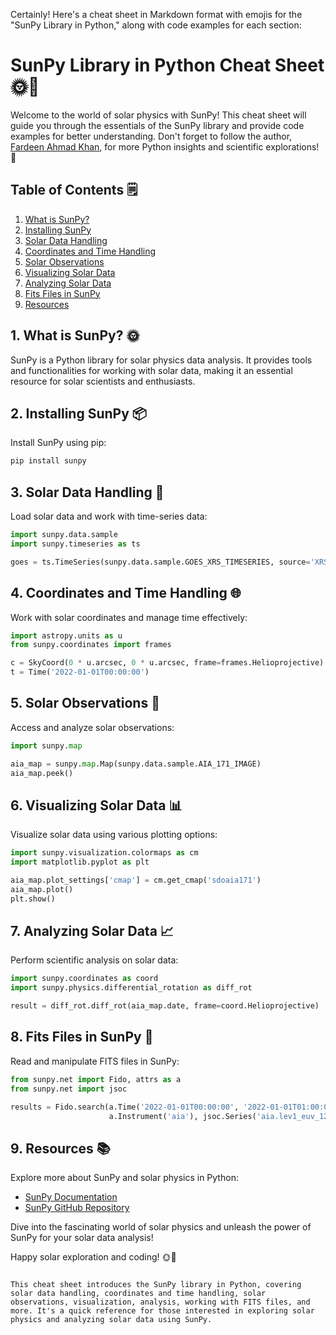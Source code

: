 Certainly! Here's a cheat sheet in Markdown format with emojis for the "SunPy Library in Python," along with code examples for each section:

# SunPy Library in Python Cheat Sheet 🌞🚀

Welcome to the world of solar physics with SunPy! This cheat sheet will guide you through the essentials of the SunPy library and provide code examples for better understanding. Don't forget to follow the author, [Fardeen Ahmad Khan](https://github.com/I-Fardeen), for more Python insights and scientific explorations! 🙌

## Table of Contents 🗒️

1. [What is SunPy?](#what-is-sunpy)
2. [Installing SunPy](#installing-sunpy)
3. [Solar Data Handling](#solar-data-handling)
4. [Coordinates and Time Handling](#coordinates-and-time-handling)
5. [Solar Observations](#solar-observations)
6. [Visualizing Solar Data](#visualizing-solar-data)
7. [Analyzing Solar Data](#analyzing-solar-data)
8. [Fits Files in SunPy](#fits-files-in-sunpy)
9. [Resources](#resources)

## 1. What is SunPy? 🌞

SunPy is a Python library for solar physics data analysis. It provides tools and functionalities for working with solar data, making it an essential resource for solar scientists and enthusiasts.

## 2. Installing SunPy 📦

Install SunPy using pip:

```python
pip install sunpy
```

## 3. Solar Data Handling 🌅

Load solar data and work with time-series data:

```python
import sunpy.data.sample
import sunpy.timeseries as ts

goes = ts.TimeSeries(sunpy.data.sample.GOES_XRS_TIMESERIES, source='XRS')
```

## 4. Coordinates and Time Handling 🌐

Work with solar coordinates and manage time effectively:

```python
import astropy.units as u
from sunpy.coordinates import frames

c = SkyCoord(0 * u.arcsec, 0 * u.arcsec, frame=frames.Helioprojective)
t = Time('2022-01-01T00:00:00')
```

## 5. Solar Observations 🔭

Access and analyze solar observations:

```python
import sunpy.map

aia_map = sunpy.map.Map(sunpy.data.sample.AIA_171_IMAGE)
aia_map.peek()
```

## 6. Visualizing Solar Data 📊

Visualize solar data using various plotting options:

```python
import sunpy.visualization.colormaps as cm
import matplotlib.pyplot as plt

aia_map.plot_settings['cmap'] = cm.get_cmap('sdoaia171')
aia_map.plot()
plt.show()
```

## 7. Analyzing Solar Data 📈

Perform scientific analysis on solar data:

```python
import sunpy.coordinates as coord
import sunpy.physics.differential_rotation as diff_rot

result = diff_rot.diff_rot(aia_map.date, frame=coord.Helioprojective)
```

## 8. Fits Files in SunPy 📄

Read and manipulate FITS files in SunPy:

```python
from sunpy.net import Fido, attrs as a
from sunpy.net import jsoc

results = Fido.search(a.Time('2022-01-01T00:00:00', '2022-01-01T01:00:00'),
                      a.Instrument('aia'), jsoc.Series('aia.lev1_euv_12s'))
```

## 9. Resources 📚

Explore more about SunPy and solar physics in Python:

- [SunPy Documentation](https://docs.sunpy.org/en/stable/index.html)
- [SunPy GitHub Repository](https://github.com/sunpy/sunpy)

Dive into the fascinating world of solar physics and unleash the power of SunPy for your solar data analysis!

Happy solar exploration and coding! 🌞🚀
```

This cheat sheet introduces the SunPy library in Python, covering solar data handling, coordinates and time handling, solar observations, visualization, analysis, working with FITS files, and more. It's a quick reference for those interested in exploring solar physics and analyzing solar data using SunPy.
